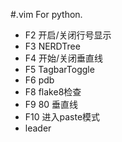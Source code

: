 #.vim
For python.
- F2 开启/关闭行号显示
- F3 NERDTree
- F4 开始/关闭垂直线
- F5 TagbarToggle
- F6 pdb
- F8 flake8检查
- F9 80 垂直线
- F10 进入paste模式
- leader <space>
